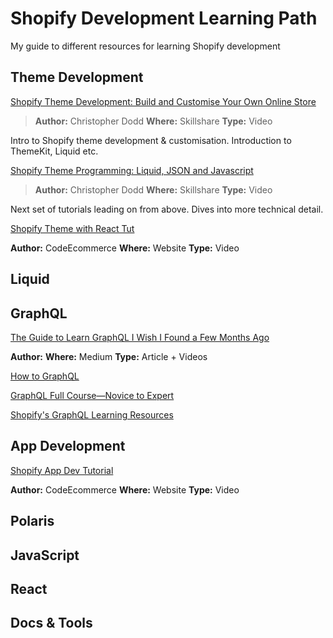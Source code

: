 # Shopify Development Learning Path
My guide to different resources for learning Shopify development

## Theme Development

[Shopify Theme Development: Build and Customise Your Own Online Store](https://www.skillshare.com/classes/Shopify-Theme-Development-Build-and-Customise-Your-Own-Online-Store/1756809856/projects?via=custom-list)

 > **Author:** Christopher Dodd **Where:** Skillshare **Type:** Video
 
 Intro to Shopify theme development & customisation. Introduction to ThemeKit, Liquid etc.

[Shopify Theme Programming: Liquid, JSON and Javascript](https://www.skillshare.com/classes/Shopify-Theme-Programming-Liquid-JSON-and-Javascript/60394778?via=custom-list)

  > **Author:** Christopher Dodd **Where:** Skillshare **Type:** Video
 
 Next set of tutorials leading on from above. Dives into more technical detail.

[Shopify Theme with React Tut](https://codeecommerce.com/products/shopify-theme-with-react-tutorial)

  **Author:** CodeEcommerce **Where:** Website **Type:** Video

## Liquid

## GraphQL

[The Guide to Learn GraphQL I Wish I Found a Few Months Ago](https://medium.com/@kalin.chernev/the-guide-to-learn-graphql-i-wish-i-found-few-months-go-97f9d9ca6f12)

  **Author:**  **Where:** Medium **Type:** Article + Videos

[How to GraphQL](https://www.howtographql.com/)

[GraphQL Full Course—Novice to Expert](https://www.youtube.com/watch?v=ed8SzALpx1Q)

[Shopify's GraphQL Learning Resources](https://shopify.dev/concepts/graphql/learning-resources)

## App Development

[Shopify App Dev Tutorial](https://codeecommerce.com/products/shopify-app-dev-tutorial)

  **Author:** CodeEcommerce **Where:** Website **Type:** Video

## Polaris

## JavaScript

## React

## Docs & Tools
